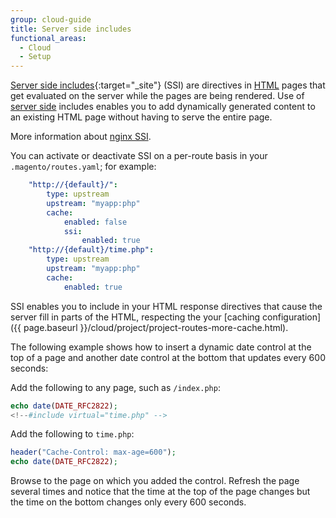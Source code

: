 ```yaml
---
group: cloud-guide
title: Server side includes
functional_areas:
  - Cloud
  - Setup
---
```


[Server side includes](http://httpd.apache.org/docs/current/howto/ssi.html){:target="_site"} (SSI) are directives in [HTML](https://glossary.magento.com/html) pages that get evaluated on the server while the pages are being rendered. Use of [server side](https://glossary.magento.com/server-side) includes enables you to add dynamically generated content to an existing HTML page without having to serve the entire page.

More information about [nginx SSI](http://nginx.org/en/docs/http/ngx_http_ssi_module.html).

You can activate or deactivate SSI on a per-route basis in your
`.magento/routes.yaml`; for example:

```yaml
    "http://{default}/":
        type: upstream
        upstream: "myapp:php"
        cache:
            enabled: false
            ssi:
                enabled: true
    "http://{default}/time.php":
        type: upstream
        upstream: "myapp:php"
        cache:
            enabled: true
```

SSI enables you to include in your HTML response directives that cause the server fill in parts of the HTML, respecting the your [caching configuration]({{ page.baseurl }}/cloud/project/project-routes-more-cache.html).

The following example shows how to insert a dynamic date control at the top of a page and another date control at the bottom that updates every 600 seconds:

Add the following to any page, such as `/index.php`:

```php
echo date(DATE_RFC2822);
<!--#include virtual="time.php" -->
```

Add the following to `time.php`:

```php
header("Cache-Control: max-age=600");
echo date(DATE_RFC2822);
```

Browse to the page on which you added the control. Refresh the page several times and notice that the time at the top of the page changes but the time on the bottom changes only every 600 seconds.
